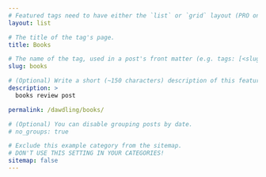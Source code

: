 ```yaml
---
# Featured tags need to have either the `list` or `grid` layout (PRO only).
layout: list

# The title of the tag's page.
title: Books

# The name of the tag, used in a post's front matter (e.g. tags: [<slug>]).
slug: books

# (Optional) Write a short (~150 characters) description of this featured tag.
description: >
  books review post

permalink: /dawdling/books/

# (Optional) You can disable grouping posts by date.
# no_groups: true

# Exclude this example category from the sitemap.
# DON'T USE THIS SETTING IN YOUR CATEGORIES!
sitemap: false
---
```

